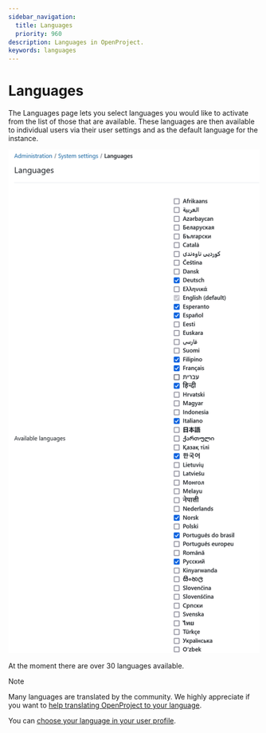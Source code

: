 ```yaml
---
sidebar_navigation:
  title: Languages
  priority: 960
description: Languages in OpenProject.
keywords: languages
---
```

# Languages

The Languages page lets you select languages you would like to activate from the list of those that are available. These languages are then available to individual users via their user settings and as the default language for the instance.

![System languages available in OpenProject administration](openproject-system-languages.png)

At the moment there are over 30 languages available.

> [!NOTE]
> Many languages are translated by the community. We highly appreciate if you want to [help translating OpenProject to your language](../../../development/translate-openproject).

You can [choose your language in your user profile](../../../user-guide/account-settings/#change-your-language).
